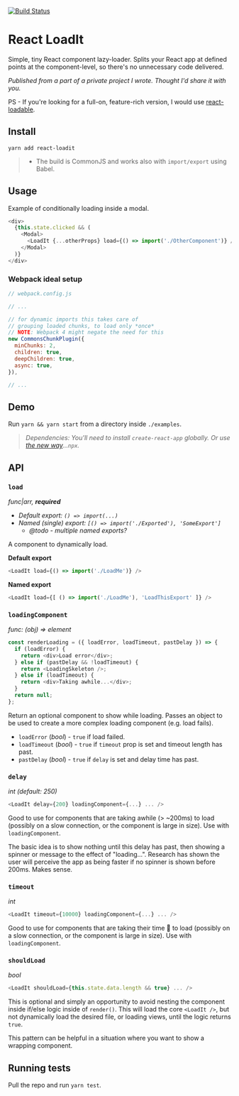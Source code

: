 [![Build Status](https://travis-ci.org/jtrein/react-loadit.svg?branch=master)](https://travis-ci.org/jtrein/react-loadit)

# React LoadIt
Simple, tiny React component lazy-loader. Splits your React app at defined points at the component-level, so there's no unnecessary code delivered.

*Published from a part of a private project I wrote. Thought I'd share it with you.*

PS - If you're looking for a full-on, feature-rich version, I would use [react-loadable](https://github.com/jamiebuilds/react-loadable).

## Install
`yarn add react-loadit`

 > * The build is CommonJS and works also with `import/export` using Babel.

## Usage

Example of conditionally loading inside a modal.

```js
<div>
  {this.state.clicked && (
    <Modal>
      <LoadIt {...otherProps} load={() => import('./OtherComponent')} />
    </Modal>
  )}
</div>
```

### Webpack ideal setup

```js
// webpack.config.js

// ...

// for dynamic imports this takes care of
// grouping loaded chunks, to load only *once*
// NOTE: Webpack 4 might negate the need for this
new CommonsChunkPlugin({
  minChunks: 2,
  children: true,
  deepChildren: true,
  async: true,
}),

// ...
```

## Demo

Run `yarn && yarn start` from a directory inside `./examples`.

> *Dependencies: You'll need to install `create-react-app` globally. Or use [the new way](https://medium.com/@maybekatz/introducing-npx-an-npm-package-runner-55f7d4bd282b)...`npx`.*

## API

### `load`

*func|arr, **required***
* *Default export: `() => import(...)`*
* *Named (single) export: `[() => import('./Exported'), 'SomeExport']`*
  * *@todo - multiple named exports?*

A component to dynamically load.

**Default export**

```js
<LoadIt load={() => import('./LoadMe')} />
```

**Named export**

```js
<LoadIt load={[ () => import('./LoadMe'), 'LoadThisExport' ]} />
```

### `loadingComponent`

*func: (obj) => element*

```js
const renderLoading = ({ loadError, loadTimeout, pastDelay }) => {
  if (loadError) {
    return <div>Load error</div>;
  } else if (pastDelay && !loadTimeout) {
    return <LoadingSkeleton />;
  } else if (loadTimeout) {
    return <div>Taking awhile...</div>;
  }
  return null;
};
```

Return an optional component to show while loading. Passes an object to be used to create a more complex loading component (e.g. load fails).

* `loadError` (*bool*) - `true` if load failed.
* `loadTimeout` (*bool*) - `true` if `timeout` prop is set and timeout length has past.
* `pastDelay` (*bool*) - `true` if `delay` is set and delay time has past.

### `delay`

*int (default: 250)*

```js
<LoadIt delay={200} loadingComponent={...} ... />
```

Good to use for components that are taking awhile (> ~200ms) to load (possibly on a slow connection, or the component is large in size). Use with `loadingComponent`.

The basic idea is to show nothing until this delay has past, then showing a spinner or message to the effect of "loading...". Research has shown the user will perceive the app as being faster if no spinner is shown before 200ms. Makes sense.

### `timeout`

*int*

```js
<LoadIt timeout={10000} loadingComponent={...} ... />
```

Good to use for components that are taking their time 🐢 to load (possibly on a slow connection, or the component is large in size). Use with `loadingComponent`.

### `shouldLoad`

*bool*

```js
<LoadIt shouldLoad={this.state.data.length && true} ... />
```

This is optional and simply an opportunity to avoid nesting the component inside if/else logic inside of `render()`. This will load the core `<LoadIt />`, but not dynamically load the desired file, or loading views, until the logic returns `true`.

This pattern can be helpful in a situation where you want to show a wrapping component.

## Running tests

Pull the repo and run `yarn test`.
